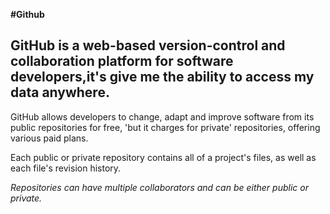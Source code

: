 **#Github**

## GitHub is a web-based version-control and collaboration platform for software developers,it's give me the ability to access my data anywhere. 

GitHub allows developers to change, adapt and improve software from its public repositories for free, 'but it charges for private' repositories, offering various paid plans.

Each public or private repository contains all of a project's files, as well as each file's revision history. 

*Repositories can have multiple collaborators and can be either public or private.*